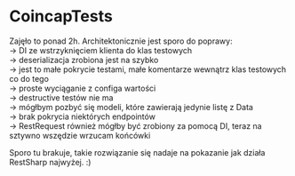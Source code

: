 # CoincapTests

Zajęło to ponad 2h.
Architektonicznie jest sporo do poprawy: 
<br> -> DI ze wstrzyknięciem klienta do klas testowych <br />
-> deserializacja zrobiona jest na szybko <br />
-> jest to małe pokrycie testami, małe komentarze wewnątrz klas testowych co do tego <br />
-> proste wyciąganie z configa wartości <br />
-> destructive testów nie ma <br />
-> mógłbym pozbyć się modeli, które zawierają jedynie listę z Data <br />
-> brak pokrycia niektórych endpointów <br />
-> RestRequest również mógłby być zrobiony za pomocą DI, teraz na sztywno wszędzie wrzucam końcówki <br />
 
Sporo tu brakuje, takie rozwiązanie się nadaje na pokazanie jak działa RestSharp najwyżej. :)
